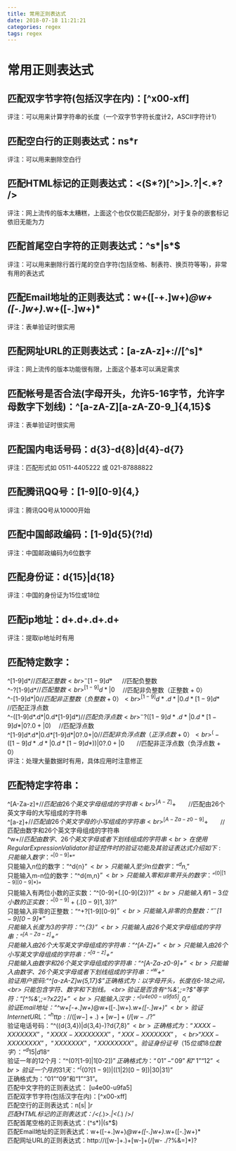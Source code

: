 ```yaml
---
title: 常用正则表达式
date: 2018-07-18 11:21:21
categories: regex
tags: regex
---
```


# 常用正则表达式
## 匹配双字节字符(包括汉字在内)：[^x00-xff] 
评注：可以用来计算字符串的长度（一个双字节字符长度计2，ASCII字符计1） 
## 匹配空白行的正则表达式：ns*r 
评注：可以用来删除空白行 
## 匹配HTML标记的正则表达式：<(S*?)[^>]*>.*?|<.*? /> 
评注：网上流传的版本太糟糕，上面这个也仅仅能匹配部分，对于复杂的嵌套标记依旧无能为力 
## 匹配首尾空白字符的正则表达式：^s*|s*$ 
评注：可以用来删除行首行尾的空白字符(包括空格、制表符、换页符等等)，非常有用的表达式 
## 匹配Email地址的正则表达式：w+([-+.]w+)*@w+([-.]w+)*.w+([-.]w+)* 
评注：表单验证时很实用 
## 匹配网址URL的正则表达式：[a-zA-z]+://[^s]* 
评注：网上流传的版本功能很有限，上面这个基本可以满足需求 
## 匹配帐号是否合法(字母开头，允许5-16字节，允许字母数字下划线)：^[a-zA-Z][a-zA-Z0-9_]{4,15}$ 
评注：表单验证时很实用 
## 匹配国内电话号码：d{3}-d{8}|d{4}-d{7} 
 评注：匹配形式如 0511-4405222 或 021-87888822 
## 匹配腾讯QQ号：[1-9][0-9]{4,} 
评注：腾讯QQ号从10000开始 
## 匹配中国邮政编码：[1-9]d{5}(?!d) 
评注：中国邮政编码为6位数字 
## 匹配身份证：d{15}|d{18} 
评注：中国的身份证为15位或18位 
## 匹配ip地址：d+.d+.d+.d+ 
评注：提取ip地址时有用 
## 匹配特定数字： 
^[1-9]d*$　 　 //匹配正整数 <br>
^-[1-9]d*$ 　 //匹配负整数 <br>
^-?[1-9]d*$　　 //匹配整数 <br>
^[1-9]d*|0$　 //匹配非负整数（正整数 + 0） <br>
^-[1-9]d*|0$　　 //匹配非正整数（负整数 + 0） <br>
^[1-9]d*.d*|0.d*[1-9]d*$　　 //匹配正浮点数 <br>
^-([1-9]d*.d*|0.d*[1-9]d*)$　 //匹配负浮点数 <br>
^-?([1-9]d*.d*|0.d*[1-9]d*|0?.0+|0)$　 //匹配浮点数 <br>
^[1-9]d*.d*|0.d*[1-9]d*|0?.0+|0$　　 //匹配非负浮点数（正浮点数 + 0） <br>
^(-([1-9]d*.d*|0.d*[1-9]d*))|0?.0+|0$　　//匹配非正浮点数（负浮点数 + 0） <br>
评注：处理大量数据时有用，具体应用时注意修正 
## 匹配特定字符串： 
^[A-Za-z]+$　　//匹配由26个英文字母组成的字符串 <br>
^[A-Z]+$　　//匹配由26个英文字母的大写组成的字符串 <br>
^[a-z]+$　　//匹配由26个英文字母的小写组成的字符串 <br>
^[A-Za-z0-9]+$　　//匹配由数字和26个英文字母组成的字符串 <br>
^w+$　　//匹配由数字、26个英文字母或者下划线组成的字符串 <br>
在使用RegularExpressionValidator验证控件时的验证功能及其验证表达式介绍如下: 
只能输入数字：“^[0-9]*$” <br>
只能输入n位的数字：“^d{n}$” <br>
只能输入至少n位数字：“^d{n,}$” <br>
只能输入m-n位的数字：“^d{m,n}$” <br>
只能输入零和非零开头的数字：“^(0|[1-9][0-9]*)$” <br>
只能输入有两位小数的正实数：“^[0-9]+(.[0-9]{2})?$” <br>
只能输入有1-3位小数的正实数：“^[0-9]+(.[0-9]{1,3})?$” <br>
只能输入非零的正整数：“^+?[1-9][0-9]*$” <br>
只能输入非零的负整数：“^-[1-9][0-9]*$” <br>
只能输入长度为3的字符：“^.{3}$” <br>
只能输入由26个英文字母组成的字符串：“^[A-Za-z]+$” <br>
只能输入由26个大写英文字母组成的字符串：“^[A-Z]+$” <br>
只能输入由26个小写英文字母组成的字符串：“^[a-z]+$” <br>
只能输入由数字和26个英文字母组成的字符串：“^[A-Za-z0-9]+$” <br>
只能输入由数字、26个英文字母或者下划线组成的字符串：“^w+$” <br>
验证用户密码:“^[a-zA-Z]w{5,17}$”正确格式为：以字母开头，长度在6-18之间， <br>
只能包含字符、数字和下划线。 <br>
验证是否含有^%&',;=?$"等字符：“[^%&',;=?$x22]+” <br>
只能输入汉字：“^[u4e00-u9fa5],{0,}$” <br>
验证Email地址：“^w+[-+.]w+)*@w+([-.]w+)*.w+([-.]w+)*$” <br>
验证InternetURL：“^http://([w-]+.)+[w-]+(/[w-./?%&=]*)?$” <br>
验证电话号码：“^((d{3,4})|d{3,4}-)?d{7,8}$” <br>
正确格式为：“XXXX-XXXXXXX”，“XXXX-XXXXXXXX”，“XXX-XXXXXXX”， <br>
“XXX-XXXXXXXX”，“XXXXXXX”，“XXXXXXXX”。 
验证身份证号（15位或18位数字）：“^d{15}|d{}18$” <br>
验证一年的12个月：“^(0?[1-9]|1[0-2])$”正确格式为：“01”-“09”和“1”“12” <br>
验证一个月的31天：“^((0?[1-9])|((1|2)[0-9])|30|31)$” <br>
正确格式为：“01”“09”和“1”“31”。 <br>
匹配中文字符的正则表达式： [u4e00-u9fa5] <br>
匹配双字节字符(包括汉字在内)：[^x00-xff] <br>
匹配空行的正则表达式：n[s| ]*r <br>
匹配HTML标记的正则表达式：/<(.*)>.*|<(.*) />/ <br>
匹配首尾空格的正则表达式：(^s*)|(s*$) <br>
匹配Email地址的正则表达式：w+([-+.]w+)*@w+([-.]w+)*.w+([-.]w+)* <br>
匹配网址URL的正则表达式：http://([w-]+.)+[w-]+(/[w- ./?%&=]*)? <br>
